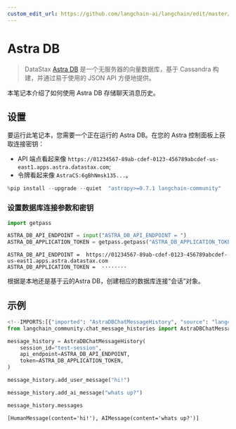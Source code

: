 ```yaml
---
custom_edit_url: https://github.com/langchain-ai/langchain/edit/master/docs/docs/integrations/memory/astradb_chat_message_history.ipynb
---
```

# Astra DB

> DataStax [Astra DB](https://docs.datastax.com/en/astra/home/astra.html) 是一个无服务器的向量数据库，基于 Cassandra 构建，并通过易于使用的 JSON API 方便地提供。

本笔记本介绍了如何使用 Astra DB 存储聊天消息历史。

## 设置

要运行此笔记本，您需要一个正在运行的 Astra DB。在您的 Astra 控制面板上获取连接密钥：

- API 端点看起来像 `https://01234567-89ab-cdef-0123-456789abcdef-us-east1.apps.astra.datastax.com`;
- 令牌看起来像 `AstraCS:6gBhNmsk135...`。


```python
%pip install --upgrade --quiet  "astrapy>=0.7.1 langchain-community" 
```

### 设置数据库连接参数和密钥


```python
import getpass

ASTRA_DB_API_ENDPOINT = input("ASTRA_DB_API_ENDPOINT = ")
ASTRA_DB_APPLICATION_TOKEN = getpass.getpass("ASTRA_DB_APPLICATION_TOKEN = ")
```
```output
ASTRA_DB_API_ENDPOINT =  https://01234567-89ab-cdef-0123-456789abcdef-us-east1.apps.astra.datastax.com
ASTRA_DB_APPLICATION_TOKEN =  ········
```
根据是本地还是基于云的Astra DB，创建相应的数据库连接“会话”对象。

## 示例


```python
<!--IMPORTS:[{"imported": "AstraDBChatMessageHistory", "source": "langchain_community.chat_message_histories", "docs": "https://python.langchain.com/api_reference/community/chat_message_histories/langchain_community.chat_message_histories.astradb.AstraDBChatMessageHistory.html", "title": "Astra DB "}]-->
from langchain_community.chat_message_histories import AstraDBChatMessageHistory

message_history = AstraDBChatMessageHistory(
    session_id="test-session",
    api_endpoint=ASTRA_DB_API_ENDPOINT,
    token=ASTRA_DB_APPLICATION_TOKEN,
)

message_history.add_user_message("hi!")

message_history.add_ai_message("whats up?")
```


```python
message_history.messages
```



```output
[HumanMessage(content='hi!'), AIMessage(content='whats up?')]
```

